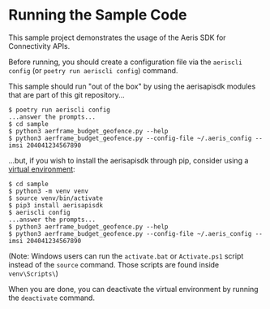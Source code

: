 # Running the Sample Code

This sample project demonstrates the usage of the Aeris SDK for Connectivity APIs.

Before running, you should create a configuration file via the `aeriscli config` (or `poetry run aeriscli config`) command. 

This sample should run "out of the box" by using the aerisapisdk modules that are part of this git repository...

```
$ poetry run aeriscli config
...answer the prompts...
$ cd sample
$ python3 aerframe_budget_geofence.py --help
$ python3 aerframe_budget_geofence.py --config-file ~/.aeris_config --imsi 204041234567890
```

...but, if you wish to install the aerisapisdk through pip, consider using a [virtual environment](https://docs.python.org/3/tutorial/venv.html):

```
$ cd sample
$ python3 -m venv venv
$ source venv/bin/activate
$ pip3 install aerisapisdk
$ aeriscli config
...answer the prompts...
$ python3 aerframe_budget_geofence.py --help
$ python3 aerframe_budget_geofence.py --config-file ~/.aeris_config --imsi 204041234567890
```

(Note: Windows users can run the `activate.bat` or `Activate.ps1` script instead of the `source` command. Those scripts are found inside `venv\Scripts\`)

When you are done, you can deactivate the virtual environment by running the `deactivate` command.
